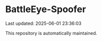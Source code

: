 # BattleEye-Spoofer

Last updated: 2025-06-01 23:36:03

This repository is automatically maintained.
